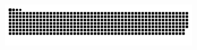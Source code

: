 <picture>
  <source media="(prefers-color-scheme: dark)" srcset="https://raw.githubusercontent.com/eLBati/eLBati/output/github-contribution-grid-snake-dark.svg">
  <source media="(prefers-color-scheme: light)" srcset="https://raw.githubusercontent.com/eLBati/eLBati/output/github-contribution-grid-snake.svg">
  <img alt="github contribution grid snake animation" src="https://raw.githubusercontent.com/eLBati/eLBati/output/github-contribution-grid-snake.svg">
</picture>
